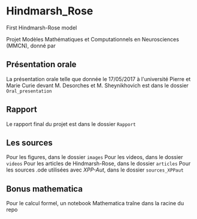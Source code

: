 # Hindmarsh_Rose
First Hindmarsh-Rose model

Projet Modèles Mathématiques et Computationnels en Neurosciences (MMCN), donné par

## Présentation orale
La présentation orale telle que donnée le 17/05/2017 à l'université Pierre et Marie Curie devant M. Desorches et M. Sheynikhovich est dans le dossier ```Oral_presentation```

## Rapport
Le rapport final du projet est dans le dossier ```Rapport```

## Les sources
Pour les figures, dans le dossier ```images```
Pour les videos, dans le dossier ```videos```
Pour les articles de Hindmarsh-Rose, dans le dossier ```articles```
Pour les sources .ode utilisées avec *XPP-Aut*, dans le dossier ```sources_XPPaut```

## Bonus mathematica
Pour le calcul formel, un notebook Mathematica traîne dans la racine du repo
